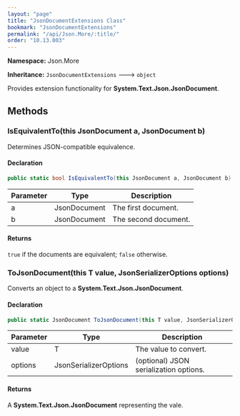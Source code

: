 ```yaml
---
layout: "page"
title: "JsonDocumentExtensions Class"
bookmark: "JsonDocumentExtensions"
permalink: "/api/Json.More/:title/"
order: "10.13.003"
---
```

**Namespace:** Json.More

**Inheritance:**
`JsonDocumentExtensions`
 🡒 
`object`

Provides extension functionality for **System.Text.Json.JsonDocument**.

## Methods

### IsEquivalentTo(this JsonDocument a, JsonDocument b)

Determines JSON-compatible equivalence.

#### Declaration

```c#
public static bool IsEquivalentTo(this JsonDocument a, JsonDocument b)
```

| Parameter | Type | Description |
|---|---|---|
| a | JsonDocument | The first document. |
| b | JsonDocument | The second document. |


#### Returns

`true` if the documents are equivalent; `false` otherwise.

### ToJsonDocument(this T value, JsonSerializerOptions options)

Converts an object to a **System.Text.Json.JsonDocument**.

#### Declaration

```c#
public static JsonDocument ToJsonDocument(this T value, JsonSerializerOptions options)
```

| Parameter | Type | Description |
|---|---|---|
| value | T | The value to convert. |
| options | JsonSerializerOptions | (optional) JSON serialization options. |


#### Returns

A **System.Text.Json.JsonDocument** representing the vale.

